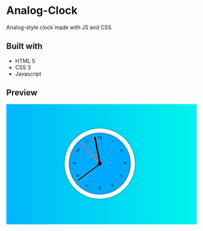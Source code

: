# Analog-Clock
Analog-style clock made with JS and CSS 
## Built with

 * HTML 5
 * CSS 3
 * Javascript
 
## Preview
![Project Image](https://github.com/Chris-Z-85/Analog-Clock/blob/main/analog_clock.jpg)
